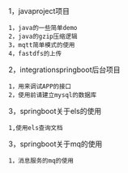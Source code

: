 1，javaproject项目

    1，java的一些简单demo
    2，java的gzip压缩逻辑
    3，mqtt简单模式的使用
    4，fastdfs的上传

2，integrationspringboot后台项目

	1，用来调试APP的接口
	2，使用前请建立mysql的数据库

3，springboot关于els的使用
	
	1,使用els查询文档

3，springboot关于mq的使用	

	1，消息服务的mq的使用